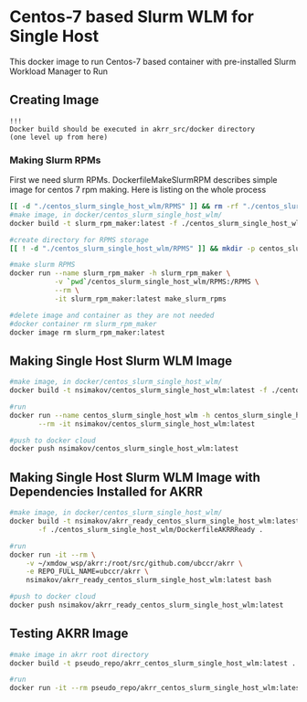 # Centos-7 based Slurm WLM for Single Host

This docker image to run Centos-7 based container
with pre-installed Slurm Workload Manager to
Run 

## Creating Image

```
!!!
Docker build should be executed in akrr_src/docker directory
(one level up from here)
```

### Making Slurm RPMs

First we need slurm RPMs.
DockerfileMakeSlurmRPM describes simple image for centos 7 rpm making.
Here is listing on the whole process

```bash
[[ -d "./centos_slurm_single_host_wlm/RPMS" ]] && rm -rf "./centos_slurm_single_host_wlm/RPMS" 
#make image, in docker/centos_slurm_single_host_wlm/
docker build -t slurm_rpm_maker:latest -f ./centos_slurm_single_host_wlm/DockerfileMakeSlurmRPM .

#create directory for RPMS storage
[[ ! -d "./centos_slurm_single_host_wlm/RPMS" ]] && mkdir -p centos_slurm_single_host_wlm/RPMS

#make slurm RPMS
docker run --name slurm_rpm_maker -h slurm_rpm_maker \
           -v `pwd`/centos_slurm_single_host_wlm/RPMS:/RPMS \
           --rm \
           -it slurm_rpm_maker:latest make_slurm_rpms

#delete image and container as they are not needed
#docker container rm slurm_rpm_maker
docker image rm slurm_rpm_maker:latest
```

## Making Single Host Slurm WLM Image

```bash
#make image, in docker/centos_slurm_single_host_wlm/
docker build -t nsimakov/centos_slurm_single_host_wlm:latest -f ./centos_slurm_single_host_wlm/Dockerfile .

#run
docker run --name centos_slurm_single_host_wlm -h centos_slurm_single_host_wlm \
       --rm -it nsimakov/centos_slurm_single_host_wlm:latest

#push to docker cloud
docker push nsimakov/centos_slurm_single_host_wlm:latest
```

## Making Single Host Slurm WLM Image with Dependencies Installed for AKRR

```bash
#make image, in docker/centos_slurm_single_host_wlm/
docker build -t nsimakov/akrr_ready_centos_slurm_single_host_wlm:latest \
       -f ./centos_slurm_single_host_wlm/DockerfileAKRRReady .

#run
docker run -it --rm \
    -v ~/xmdow_wsp/akrr:/root/src/github.com/ubccr/akrr \
    -e REPO_FULL_NAME=ubccr/akrr \
    nsimakov/akrr_ready_centos_slurm_single_host_wlm:latest bash

#push to docker cloud
docker push nsimakov/akrr_ready_centos_slurm_single_host_wlm:latest
```

## Testing AKRR Image

```bash
#make image in akrr root directory
docker build -t pseudo_repo/akrr_centos_slurm_single_host_wlm:latest .

#run
docker run -it --rm pseudo_repo/akrr_centos_slurm_single_host_wlm:latest

```

